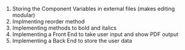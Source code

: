 1. Storing the Component Variables in external files (makes editing modular)
2. Implmenting reorder method
3. Implementing methods to bold and italics
4. Implementing a Front End to take user input and show PDF output
5. Implementing a Back End to store the user data
